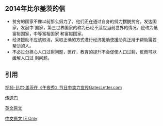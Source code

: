 ## 2014年比尔盖茨的信 ##
* 贫穷的国家不像以前那么努力了，他们正在通过自身的努力摆脱贫穷。发达国家，发展中
国家，第三世界国家的称为已经不适应当前世界的情况，应改为低富裕国家，中等富裕国家
和富裕国家。
* 经济援助不应该取消，采取正确的方式进行经济援助使援助真正用于帮助需要帮助的人。
* 不必过分担心人口过剩问题，医疗，教育的提升不会促使人口过剩，反而可以缓解人口过
剩问题。

## 引用 ##
[视频-比尔·盖茨在《午夜秀》节目中卖力宣传GatesLetter.com](http://digi.163.com/14/0123/11/9J968LH400162OUT.html)


[传送门](gatesletter.com)


[英文原文](http://annualletter.gatesfoundation.org/en)


[中文原文 IE Only](http://annualletter.gatesfoundation.org/zh)

